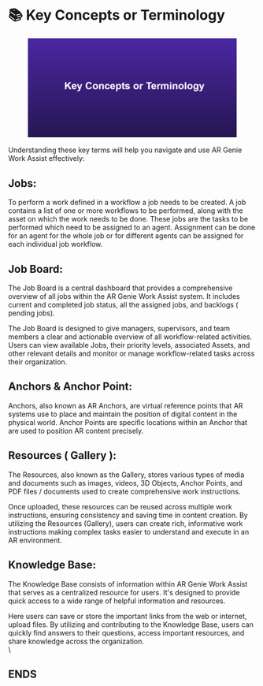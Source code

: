# 📚 Key Concepts or Terminology

<figure><img src=".gitbook/assets/scrnli_LL0aGrNUtL68Z2.png" alt=""><figcaption></figcaption></figure>

Understanding these key terms will help you navigate and use AR Genie Work Assist effectively:

## Jobs:

To perform a work defined in a workflow a job needs to be created. A job contains a list of one or more workflows to be performed, along with the asset on which the work needs to be done. These jobs are the tasks to be performed which need to be assigned to an agent. Assignment can be done for an agent for the whole job or for different agents can be assigned for each individual job workflow.&#x20;

## Job Board:&#x20;

The Job Board is a central dashboard that provides a comprehensive overview of all jobs within the AR Genie Work Assist system. It includes current and completed job status, all the assigned jobs, and  backlogs ( pending jobs).&#x20;

The Job Board is designed to give managers, supervisors, and team members a clear and actionable overview of all workflow-related activities. Users can view available Jobs, their priority levels, associated Assets, and other relevant details and monitor or manage workflow-related tasks across their organization.

## Anchors & Anchor Point:

Anchors, also known as AR Anchors, are virtual reference points that AR systems use to place and maintain the position of digital content in the physical world. Anchor Points are specific locations within an Anchor that are used to position AR content precisely.

## Resources ( Gallery ):&#x20;

The Resources, also known as the Gallery, stores various types of media and documents such as images, videos, 3D Objects, Anchor Points, and PDF files / documents used to create comprehensive work instructions. &#x20;

Once uploaded, these resources can be reused across multiple work instructions, ensuring consistency and saving time in content creation. By utilizing the Resources (Gallery), users can create rich, informative work instructions making complex tasks easier to understand and execute in an AR environment.

## Knowledge Base:&#x20;

The Knowledge Base consists of information within AR Genie Work Assist that serves as a centralized resource for users. It's designed to provide quick access to a wide range of helpful information and resources.&#x20;

Here users can save or store the important links from the web or internet, upload files. By utilizing and contributing to the Knowledge Base, users can quickly find answers to their questions, access important resources, and share knowledge across the organization. \
\


## ENDS&#x20;
